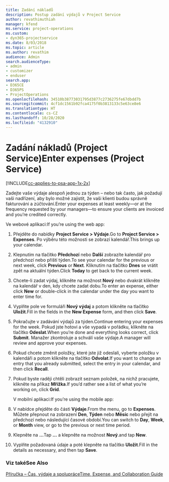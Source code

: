 ```yaml
---
title: Zadání nákladů
description: Postup zadání výdajů v Project Service
author: revathimuthiah
manager: kfend
ms.service: project-operations
ms.custom:
- dyn365-projectservice
ms.date: 8/03/2018
ms.topic: article
ms.author: revathim
audience: Admin
search.audienceType:
- admin
- customizer
- enduser
search.app:
- D365CE
- D365PS
- ProjectOperations
ms.openlocfilehash: 34510b38773031795d3877c2736275fe67dbdd7b
ms.sourcegitcommit: 4cf1dc1561b92fca4175f0b3813133c5e63ce8e6
ms.translationtype: HT
ms.contentlocale: cs-CZ
ms.lasthandoff: 10/28/2020
ms.locfileid: "4132910"
---
```

# <a name="enter-expenses-project-service"></a><span data-ttu-id="dce52-103">Zadání nákladů (Project Service)</span><span class="sxs-lookup"><span data-stu-id="dce52-103">Enter expenses (Project Service)</span></span>

[!INCLUDE[cc-applies-to-psa-app-1x-2x](../includes/cc-applies-to-psa-app-1x-2x.md)]

<span data-ttu-id="dce52-104">Zadejte vaše výdaje alespoň jednou za týden – nebo tak často, jak požadují vaši nadřízení, aby bylo možné zajistit, že vaši klienti budou správně fakturováni a zúčtování.</span><span class="sxs-lookup"><span data-stu-id="dce52-104">Enter your expenses at least weekly—or at the frequency requested by your managers—to ensure your clients are invoiced and you’re credited correctly.</span></span>  
  
 <span data-ttu-id="dce52-105">Ve webové aplikaci:</span><span class="sxs-lookup"><span data-stu-id="dce52-105">If you’re using the web app:</span></span>  
  
1. <span data-ttu-id="dce52-106">Přejděte do nabídky **Project Service > Výdaje**.</span><span class="sxs-lookup"><span data-stu-id="dce52-106">Go to **Project Service > Expenses**.</span></span> <span data-ttu-id="dce52-107">Po výběru této možnosti se zobrazí kalendář.</span><span class="sxs-lookup"><span data-stu-id="dce52-107">This brings up your calendar.</span></span>  
  
2. <span data-ttu-id="dce52-108">Klepnutím na tlačítko **Předchozí** nebo **Další** zobrazíte kalendář pro předchozí nebo příští týden.</span><span class="sxs-lookup"><span data-stu-id="dce52-108">To see your calendar for the previous or next week, click **Previous** or **Next**.</span></span> <span data-ttu-id="dce52-109">Kliknutím na tlačítko **Dnes** se vrátit zpět na aktuální týden.</span><span class="sxs-lookup"><span data-stu-id="dce52-109">Click **Today** to get back to the current week.</span></span>  
  
3. <span data-ttu-id="dce52-110">Chcete-li zadat výdaj, klikněte na možnost **Nový** nebo dvakrát klikněte na kalendář v den, kdy chcete zadat dobu.</span><span class="sxs-lookup"><span data-stu-id="dce52-110">To enter an expense, either click **New** or double-click in the calendar under the day you want to enter time for.</span></span>  
  
4. <span data-ttu-id="dce52-111">Vyplňte pole ve formuláři **Nový výdaj** a potom klikněte na tlačítko **Uložit**.</span><span class="sxs-lookup"><span data-stu-id="dce52-111">Fill in the fields in the **New Expense** form, and then click **Save**.</span></span>  
  
5. <span data-ttu-id="dce52-112">Pokračujte v zadávání výdajů za týden.</span><span class="sxs-lookup"><span data-stu-id="dce52-112">Continue entering your expenses for the week.</span></span> <span data-ttu-id="dce52-113">Pokud jste hotovi a vše vypadá v pořádku, klikněte na tlačítko **Odeslat**.</span><span class="sxs-lookup"><span data-stu-id="dce52-113">When you’re done and everything looks correct, click **Submit**.</span></span> <span data-ttu-id="dce52-114">Manažer zkontroluje a schválí vaše výdaje.</span><span class="sxs-lookup"><span data-stu-id="dce52-114">A manager will review and approve your expenses.</span></span>  
  
6. <span data-ttu-id="dce52-115">Pokud chcete změnit položky, které jste již odeslali, vyberte položku v kalendáři a potom klikněte na tlačítko **Odvolat**.</span><span class="sxs-lookup"><span data-stu-id="dce52-115">If you want to change an entry that you already submitted, select the entry in your calendar, and then click **Recall**.</span></span>  
  
7. <span data-ttu-id="dce52-116">Pokud byste raději chtěli zobrazit seznam položek, na nichž pracujete, klikněte na příkaz **Mřížka**.</span><span class="sxs-lookup"><span data-stu-id="dce52-116">If you’d rather see a list of what you’re working on, click **Grid**.</span></span>  
  
   <span data-ttu-id="dce52-117">V mobilní aplikaci:</span><span class="sxs-lookup"><span data-stu-id="dce52-117">If you’re using the mobile app:</span></span>  
  
8. <span data-ttu-id="dce52-118">V nabídce přejděte do části **Výdaje**.</span><span class="sxs-lookup"><span data-stu-id="dce52-118">From the menu, go to **Expenses**.</span></span>     <span data-ttu-id="dce52-119">Můžete přepnout na zobrazení **Den**, **Týden** nebo **Měsíc** nebo přejít na předchozí nebo následující časové období.</span><span class="sxs-lookup"><span data-stu-id="dce52-119">You can switch to **Day**, **Week**, or **Month** view, or go to the previous or next time period.</span></span>  
  
9. <span data-ttu-id="dce52-120">Klepněte na **…**</span><span class="sxs-lookup"><span data-stu-id="dce52-120">Tap **…**</span></span> <span data-ttu-id="dce52-121">a klepněte na možnost **Nový**.</span><span class="sxs-lookup"><span data-stu-id="dce52-121">and tap **New**.</span></span>  
  
10. <span data-ttu-id="dce52-122">Vyplňte požadovaná údaje a poté klepněte na tlačítko **Uložit**.</span><span class="sxs-lookup"><span data-stu-id="dce52-122">Fill in the details as necessary, and then tap **Save**.</span></span>  
  
### <a name="see-also"></a><span data-ttu-id="dce52-123">Viz také</span><span class="sxs-lookup"><span data-stu-id="dce52-123">See Also</span></span>  
 [<span data-ttu-id="dce52-124">Příručka – Čas, výdaje a spolupráce</span><span class="sxs-lookup"><span data-stu-id="dce52-124">Time, Expense, and Collaboration Guide</span></span>](../psa/time-expense-collaboration-guide.md)
